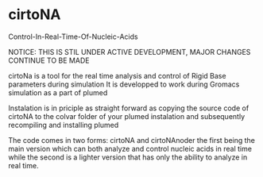 # cirtoNA
Control-In-Real-Time-Of-Nucleic-Acids

NOTICE: THIS IS STIL UNDER ACTIVE DEVELOPMENT, MAJOR CHANGES CONTINUE TO BE MADE

cirtoNa is a tool for the real time analysis and control of Rigid Base parameters during simulation
It is developped to work during Gromacs simulation as a part of plumed

Instalation is in priciple as straight forward as copying the source code of cirtoNA to the colvar folder of your plumed instalation
and subsequently recompiling and installing plumed

The code comes in two forms: cirtoNA and cirtoNAnoder the first being the main version which can both analyze and control nucleic acids in real time
while the second is a lighter version that has only the ability to analyze in real time. 


